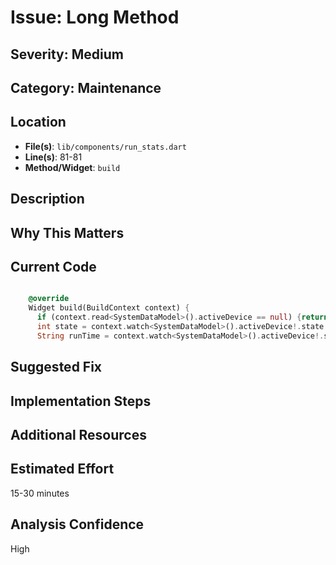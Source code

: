 # Issue: Long Method

## Severity: Medium

## Category: Maintenance

## Location
- **File(s)**: `lib/components/run_stats.dart`
- **Line(s)**: 81-81
- **Method/Widget**: `build`

## Description


## Why This Matters


## Current Code
```dart

    @override
    Widget build(BuildContext context) {
      if (context.read<SystemDataModel>().activeDevice == null) {return Container();}
      int state = context.watch<SystemDataModel>().activeDevice!.state.state; 
      String runTime = context.watch<SystemDataModel>().activeDevice!.state.runTime;
```

## Suggested Fix


## Implementation Steps


## Additional Resources


## Estimated Effort
15-30 minutes

## Analysis Confidence
High
